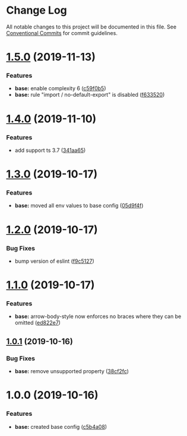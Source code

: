 # Change Log

All notable changes to this project will be documented in this file.
See [Conventional Commits](https://conventionalcommits.org) for commit guidelines.

# [1.5.0](https://github.com/wowvendor/eslint-configs/compare/@wowvendor/eslint-config-base@1.4.0...@wowvendor/eslint-config-base@1.5.0) (2019-11-13)

### Features

- **base:** enable complexity 6 ([c59f0b5](https://github.com/wowvendor/eslint-configs/commit/c59f0b5660acd79f3e1e23e7f4198bf2005bea27))
- **base:** rule "import / no-default-export" is disabled ([f633520](https://github.com/wowvendor/eslint-configs/commit/f633520a3f7ec08588c1e5ec5197183d54983ba9))

# [1.4.0](https://github.com/wowvendor/eslint-configs/compare/@wowvendor/eslint-config-base@1.3.0...@wowvendor/eslint-config-base@1.4.0) (2019-11-10)

### Features

- add support ts 3.7 ([341aa65](https://github.com/wowvendor/eslint-configs/commit/341aa65ebbe06846d1f8606bc523a97623b14b50))

# [1.3.0](https://github.com/wowvendor/eslint-configs/compare/@wowvendor/eslint-config-base@1.2.0...@wowvendor/eslint-config-base@1.3.0) (2019-10-17)

### Features

- **base:** moved all env values to base config ([05d9f4f](https://github.com/wowvendor/eslint-configs/commit/05d9f4faeef149ec85701a68503901b26c2dff74))

# [1.2.0](https://github.com/wowvendor/eslint-configs/compare/@wowvendor/eslint-config-base@1.0.1...@wowvendor/eslint-config-base@1.2.0) (2019-10-17)

### Bug Fixes

- bump version of eslint ([f9c5127](https://github.com/wowvendor/eslint-configs/commit/f9c5127a3987420319d78d7c63a30270f4f5c10a))

# [1.1.0](https://github.com/wowvendor/eslint-configs/compare/@wowvendor/eslint-config-base@1.0.1...@wowvendor/eslint-config-base@1.1.0) (2019-10-17)

### Features

- **base:** arrow-body-style now enforces no braces where they can be omitted ([ed822e7](https://github.com/wowvendor/eslint-configs/commit/ed822e774eeba9642b41a2fd9dffe12e471708df))

## [1.0.1](https://github.com/wowvendor/eslint-configs/compare/@wowvendor/eslint-config-base@1.0.0...@wowvendor/eslint-config-base@1.0.1) (2019-10-16)

### Bug Fixes

- **base:** remove unsupported property ([38cf2fc](https://github.com/wowvendor/eslint-configs/commit/38cf2fc61943fc1cdf0af0dc3048f94363db3ead))

# 1.0.0 (2019-10-16)

### Features

- **base:** created base config ([c5b4a08](https://github.com/wowvendor/eslint-configs/commit/c5b4a083eeade8f6e66ba6f37c1eb68f85edc450))
